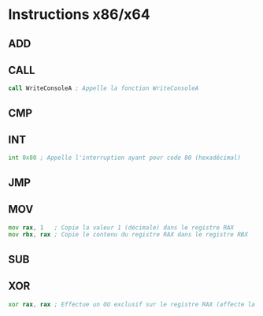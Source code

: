 # Instructions x86/x64

## ADD

## CALL

```asm
call WriteConsoleA ; Appelle la fonction WriteConsoleA
```

## CMP

## INT

```asm
int 0x80 ; Appelle l'interruption ayant pour code 80 (hexadécimal)
```

## JMP

## MOV

```asm
mov rax, 1   ; Copie la valeur 1 (décimale) dans le registre RAX
mov rbx, rax ; Copie le contenu du registre RAX dans le registre RBX
```

## SUB

## XOR

```asm
xor rax, rax ; Effectue un OU exclusif sur le registre RAX (affecte la valeur 0)
```
